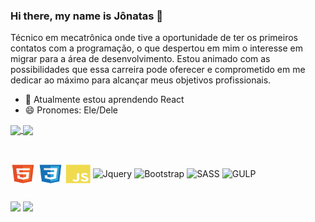 ### Hi there, my name is Jônatas 👋

Técnico em mecatrônica onde tive a oportunidade de ter os primeiros contatos com a programação, o que despertou em mim o interesse em migrar para a área de desenvolvimento. Estou animado com as possibilidades que essa carreira pode oferecer e comprometido em me dedicar ao máximo para alcançar meus objetivos profissionais.

- 🌱 Atualmente estou aprendendo React
- 😄 Pronomes: Ele/Dele

<a href="https://github.com/jonatasgdec/github-readme-stats">
  <img height=200 align="center" src="https://github-readme-stats.vercel.app/api?username=jonatasgdec&theme=highcontrast" />
</a>
<a href="https://github.com/jonatasgdec/convoychat">
  <img height=200 align="center" src="https://github-readme-stats.vercel.app/api/top-langs?username=jonatasgdec&layout=compact&langs_count=8&card_width=320&theme=highcontrast" />
</a>

##


<div style="display: inline_block"><br>
  <img align="center" alt="HTML" height="30" width="40" src="https://raw.githubusercontent.com/devicons/devicon/master/icons/html5/html5-original.svg">
  <img align="center" alt="CSS" height="30" width="40" src="https://raw.githubusercontent.com/devicons/devicon/master/icons/css3/css3-original.svg">
  <img align="center" alt="Js" height="30" width="40" src="https://raw.githubusercontent.com/devicons/devicon/master/icons/javascript/javascript-plain.svg">
  <img align="center" alt="Jquery" height="30" width="40" src="https://cdn.jsdelivr.net/gh/devicons/devicon/icons/jquery/jquery-plain-wordmark.svg" /> 
  <img align="center" alt="Bootstrap" height="30" width="40" src="https://cdn.jsdelivr.net/gh/devicons/devicon/icons/bootstrap/bootstrap-original.svg" />
  <img align="center" alt="SASS" height="30" width="40" src="https://cdn.jsdelivr.net/gh/devicons/devicon/icons/sass/sass-original.svg" />        
  <img align="center" alt="GULP" height="30" width="40" src="https://cdn.jsdelivr.net/gh/devicons/devicon/icons/gulp/gulp-plain.svg" />
</div>

##

<div> 
  <a href = "mailto:jonatas.07022003@gmail.com"><img src="https://img.shields.io/badge/-Gmail-%23333?style=for-the-badge&logo=gmail&logoColor=white" target="_blank"></a>
  <a href="https://www.linkedin.com/in/jonatasgdec/" target="_blank"><img src="https://img.shields.io/badge/-LinkedIn-%230077B5?style=for-the-badge&logo=linkedin&logoColor=white" target="_blank"></a>
</div>


